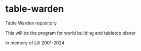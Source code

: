 # table-warden
Table Warden repository

This will be the program for world building and tabletop planer

In memory of Lili 2001-2024
